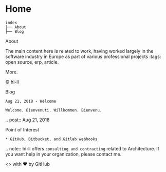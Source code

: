 # Home

    index
    ├── About
    ├── Blog

About

The main content here is related to work, having worked largely in the software industry in Europe as part of various professional projects :tags: open source, erp, article.

More. 

© hi-ll

Blog

    Aug 21, 2018 - Welcome
    
    Welcome. Bienvenuti. Willkommen. Bienvenu.

.. post:: Aug 21, 2018

Point of Interest

    * GitHub, Bitbucket, and Gitlab webhooks

.. note:: hi-ll offers `consulting and contracting` related to Architecture. If you want help in your organization, please contact me.

<> with ❤ by GitHub
